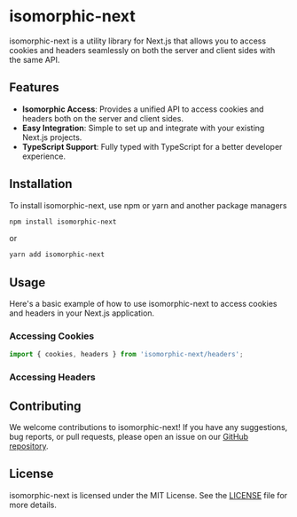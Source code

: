 # isomorphic-next

isomorphic-next is a utility library for Next.js that allows you to access cookies and headers seamlessly on both the server and client sides with the same API.

## Features

- **Isomorphic Access**: Provides a unified API to access cookies and headers both on the server and client sides.
- **Easy Integration**: Simple to set up and integrate with your existing Next.js projects.
- **TypeScript Support**: Fully typed with TypeScript for a better developer experience.

## Installation

To install isomorphic-next, use npm or yarn and another package managers

```bash
npm install isomorphic-next
```

or

```bash
yarn add isomorphic-next
```

## Usage

Here's a basic example of how to use isomorphic-next to access cookies and headers in your Next.js application.

### Accessing Cookies

```javascript
import { cookies, headers } from 'isomorphic-next/headers';

```

### Accessing Headers

## Contributing

We welcome contributions to isomorphic-next! If you have any suggestions, bug reports, or pull requests, please open an issue on our [GitHub repository](https://github.com/eungyeole/isomorphic-next).

## License

isomorphic-next is licensed under the MIT License. See the [LICENSE](./LICENSE) file for more details.
